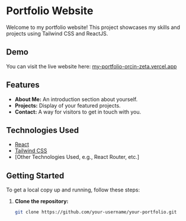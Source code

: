 # Portfolio Website

Welcome to my portfolio website! This project showcases my skills and projects using Tailwind CSS and ReactJS.

## Demo

You can visit the live website here: [my-portfolio-orcin-zeta.vercel.app](https://my-portfolio-orcin-zeta.vercel.app/)

## Features

- **About Me:** An introduction section about yourself.
- **Projects:** Display of your featured projects.
- **Contact:** A way for visitors to get in touch with you.

## Technologies Used

- [React](https://reactjs.org/)
- [Tailwind CSS](https://tailwindcss.com/)
- [Other Technologies Used, e.g., React Router, etc.]

## Getting Started

To get a local copy up and running, follow these steps:

1. **Clone the repository:**
   ```bash
   git clone https://github.com/your-username/your-portfolio.git


